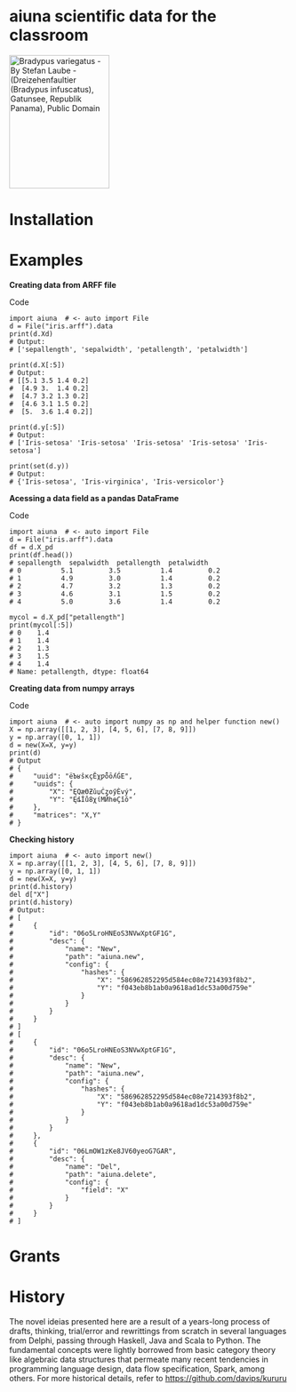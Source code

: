 # aiuna scientific data for the classroom

<p><a href="https://commons.wikimedia.org/wiki/File:Bradypus.jpg#/media/Ficheiro:Bradypus.jpg"><img src="https://upload.wikimedia.org/wikipedia/commons/1/18/Bradypus.jpg" alt="Bradypus variegatus - By Stefan Laube - (Dreizehenfaultier (Bradypus infuscatus), Gatunsee, Republik Panama), Public Domain" width="180" height="240"></a></p>

# Installation

# Examples

**Creating data from ARFF file**

Code
```python3
import aiuna  # <- auto import File
d = File("iris.arff").data
print(d.Xd)
# Output:
# ['sepallength', 'sepalwidth', 'petallength', 'petalwidth']

print(d.X[:5])
# Output:
# [[5.1 3.5 1.4 0.2]
#  [4.9 3.  1.4 0.2]
#  [4.7 3.2 1.3 0.2]
#  [4.6 3.1 1.5 0.2]
#  [5.  3.6 1.4 0.2]]

print(d.y[:5])
# Output:
# ['Iris-setosa' 'Iris-setosa' 'Iris-setosa' 'Iris-setosa' 'Iris-setosa']

print(set(d.y))
# Output:
# {'Iris-setosa', 'Iris-virginica', 'Iris-versicolor'}
```


**Acessing a data field as a pandas DataFrame**

Code
```python3
import aiuna  # <- auto import File
d = File("iris.arff").data
df = d.X_pd
print(df.head())
# sepallength  sepalwidth  petallength  petalwidth
# 0          5.1         3.5          1.4         0.2
# 1          4.9         3.0          1.4         0.2
# 2          4.7         3.2          1.3         0.2
# 3          4.6         3.1          1.5         0.2
# 4          5.0         3.6          1.4         0.2

mycol = d.X_pd["petallength"]
print(mycol[:5])
# 0    1.4
# 1    1.4
# 2    1.3
# 3    1.5
# 4    1.4
# Name: petallength, dtype: float64
```


**Creating data from numpy arrays**

Code
```python3
import aiuna  # <- auto import numpy as np and helper function new()
X = np.array([[1, 2, 3], [4, 5, 6], [7, 8, 9]])
y = np.array([0, 1, 1])
d = new(X=X, y=y)
print(d)
# Output
# {
#     "uuid": "ëЪʁŝкçӖχƿȭōʎǴE",
#     "uuids": {
#         "X": "ĘQӕΘƵǔџĊȥοӳЀvý",
#         "Y": "ĘȡǏů8χίMЙһɵҪǐǒ"
#     },
#     "matrices": "X,Y"
# }
```

**Checking history**

```python3
import aiuna  # <- auto import new()
X = np.array([[1, 2, 3], [4, 5, 6], [7, 8, 9]])
y = np.array([0, 1, 1])
d = new(X=X, y=y)
print(d.history)
del d["X"]
print(d.history)
# Output:
# [
#     {
#         "id": "06o5LroHNEoS3NVwXptGF1G",
#         "desc": {
#             "name": "New",
#             "path": "aiuna.new",
#             "config": {
#                 "hashes": {
#                     "X": "586962852295d584ec08e7214393f8b2",
#                     "Y": "f043eb8b1ab0a9618ad1dc53a00d759e"
#                 }
#             }
#         }
#     }
# ]
# [
#     {
#         "id": "06o5LroHNEoS3NVwXptGF1G",
#         "desc": {
#             "name": "New",
#             "path": "aiuna.new",
#             "config": {
#                 "hashes": {
#                     "X": "586962852295d584ec08e7214393f8b2",
#                     "Y": "f043eb8b1ab0a9618ad1dc53a00d759e"
#                 }
#             }
#         }
#     },
#     {
#         "id": "06LmOW1zKe8JV60yeoG7GAR",
#         "desc": {
#             "name": "Del",
#             "path": "aiuna.delete",
#             "config": {
#                 "field": "X"
#             }
#         }
#     }
# ]
```

# Grants

# History
The novel ideias presented here are a result of a years-long process of drafts, thinking, trial/error and rewrittings from scratch in several languages from Delphi, passing through Haskell, Java and Scala to Python. The fundamental concepts were lightly borrowed from basic category theory like algebraic data structures that permeate many recent tendencies in programming language design, data flow specification, Spark, among others. 
For more historical details, refer to https://github.com/davips/kururu
